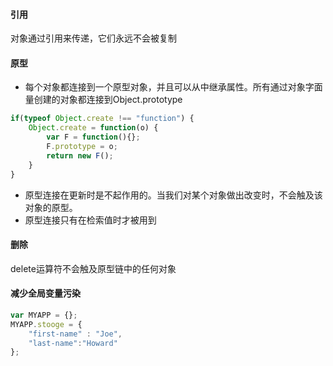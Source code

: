 #### 引用
对象通过引用来传递，它们永远不会被复制
#### 原型
- 每个对象都连接到一个原型对象，并且可以从中继承属性。所有通过对象字面量创建的对象都连接到Object.prototype
```JavaScript
if(typeof Object.create !== "function") {
    Object.create = function(o) {
        var F = function(){};
        F.prototype = o;
        return new F();
    }
}
```
- 原型连接在更新时是不起作用的。当我们对某个对象做出改变时，不会触及该对象的原型。
- 原型连接只有在检索值时才被用到
#### 删除
delete运算符不会触及原型链中的任何对象
#### 减少全局变量污染
```javascript
var MYAPP = {};
MYAPP.stooge = {
    "first-name" : "Joe",
    "last-name":"Howard"
};
```